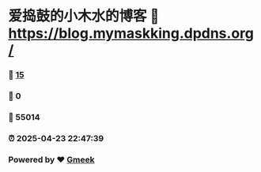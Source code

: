 # 爱捣鼓的小木水的博客 :link: https://blog.mymaskking.dpdns.org/ 
### :page_facing_up: [15](https://blog.mymaskking.dpdns.org//tag.html) 
### :speech_balloon: 0 
### :hibiscus: 55014 
### :alarm_clock: 2025-04-23 22:47:39 
### Powered by :heart: [Gmeek](https://github.com/Meekdai/Gmeek)
